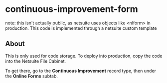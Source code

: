 # continuous-improvement-form
note: this isn't actually public, as netsuite uses objects like &lt;nlform> in production. This code is implemented through a netsuite custom template

## About
This is only used for code storage. To deploy into production, copy the code into the Netsuite File Cabinet.

To get there, go to the **Continuous Improvement** record type, then under the **Online Forms** subtab.